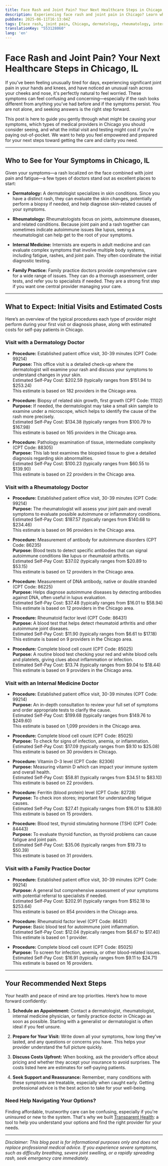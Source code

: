 ```yaml
---
title: Face Rash and Joint Pain? Your Next Healthcare Steps in Chicago, IL
description: Experiencing face rash and joint pain in Chicago? Learn who to see, what tests to expect, and estimated costs to get the care you need.
pubDate: 2025-06-11T16:13:04Z
tags: [face rash, joint pain, Chicago, dermatology, rheumatology, internal medicine, family practice, healthcare costs, medical guidance]
translationKey: "553128060"
lang: 'en'
---
```


# Face Rash and Joint Pain? Your Next Healthcare Steps in Chicago, IL

If you’ve been feeling unusually tired for days, experiencing significant joint pain in your hands and knees, and have noticed an unusual rash across your cheeks and nose, it's perfectly natural to feel worried. These symptoms can feel confusing and concerning—especially if the rash looks different from anything you’ve had before and if the symptoms persist. You are not alone, and seeking answers is the right step forward.

This post is here to guide you gently through what might be causing your symptoms, which types of medical providers in Chicago you should consider seeing, and what the initial visit and testing might cost if you’re paying out-of-pocket. We want to help you feel empowered and prepared for your next steps toward getting the care and clarity you need.

---

## Who to See for Your Symptoms in Chicago, IL

Given your symptoms—a rash localized on the face combined with joint pain and fatigue—a few types of doctors stand out as excellent places to start:

- **Dermatology:** A dermatologist specializes in skin conditions. Since you have a distinct rash, they can evaluate the skin changes, potentially perform a biopsy if needed, and help diagnose skin-related causes of your symptoms.

- **Rheumatology:** Rheumatologists focus on joints, autoimmune diseases, and related conditions. Because joint pain and a rash together can sometimes indicate autoimmune issues like lupus, seeing a rheumatologist can help get to the root of your symptoms.

- **Internal Medicine:** Internists are experts in adult medicine and can evaluate complex symptoms that involve multiple body systems, including fatigue, rashes, and joint pain. They often coordinate the initial diagnostic testing.

- **Family Practice:** Family practice doctors provide comprehensive care for a wide range of issues. They can do a thorough assessment, order tests, and refer you to specialists if needed. They are a strong first step if you want one central provider managing your care.

---

## What to Expect: Initial Visits and Estimated Costs

Here’s an overview of the typical procedures each type of provider might perform during your first visit or diagnosis phase, along with estimated costs for self-pay patients in Chicago.

### Visit with a Dermatology Doctor

- **Procedure:** Established patient office visit, 30-39 minutes (CPT Code: 99214)  
  **Purpose:** This office visit is a detailed check-up where the dermatologist will examine your rash and discuss your symptoms to understand changes in your skin.  
  Estimated Self-Pay Cost: $202.59 (typically ranges from $151.94 to $253.24)  
  This estimate is based on 182 providers in the Chicago area.

- **Procedure:** Biopsy of related skin growth, first growth (CPT Code: 11102)  
  **Purpose:** If needed, the dermatologist may take a small skin sample to examine under a microscope, which helps to identify the cause of the rash more precisely.  
  Estimated Self-Pay Cost: $134.38 (typically ranges from $100.79 to $167.98)  
  This estimate is based on 165 providers in the Chicago area.

- **Procedure:** Pathology examination of tissue, intermediate complexity (CPT Code: 88305)  
  **Purpose:** This lab test examines the biopsied tissue to give a detailed diagnosis regarding skin abnormalities.  
  Estimated Self-Pay Cost: $100.23 (typically ranges from $60.55 to $139.90)  
  This estimate is based on 22 providers in the Chicago area.

### Visit with a Rheumatology Doctor

- **Procedure:** Established patient office visit, 30-39 minutes (CPT Code: 99214)  
  **Purpose:** The rheumatologist will assess your joint pain and overall symptoms to evaluate possible autoimmune or inflammatory conditions.  
  Estimated Self-Pay Cost: $187.57 (typically ranges from $140.68 to $234.46)  
  This estimate is based on 96 providers in the Chicago area.

- **Procedure:** Measurement of antibody for autoimmune disorders (CPT Code: 86235)  
  **Purpose:** Blood tests to detect specific antibodies that can signal autoimmune conditions like lupus or rheumatoid arthritis.  
  Estimated Self-Pay Cost: $37.02 (typically ranges from $20.89 to $53.15)  
  This estimate is based on 12 providers in the Chicago area.

- **Procedure:** Measurement of DNA antibody, native or double stranded (CPT Code: 86225)  
  **Purpose:** Helps diagnose autoimmune diseases by detecting antibodies against DNA, often useful in lupus evaluation.  
  Estimated Self-Pay Cost: $37.48 (typically ranges from $16.01 to $58.94)  
  This estimate is based on 12 providers in the Chicago area.

- **Procedure:** Rheumatoid factor level (CPT Code: 86431)  
  **Purpose:** A blood test that helps detect rheumatoid arthritis and other autoimmune joint diseases.  
  Estimated Self-Pay Cost: $11.90 (typically ranges from $6.61 to $17.18)  
  This estimate is based on 9 providers in the Chicago area.

- **Procedure:** Complete blood cell count (CPT Code: 85025)  
  **Purpose:** A routine blood test checking your red and white blood cells and platelets, giving clues about inflammation or infection.  
  Estimated Self-Pay Cost: $13.74 (typically ranges from $9.04 to $18.44)  
  This estimate is based on 9 providers in the Chicago area.

### Visit with an Internal Medicine Doctor

- **Procedure:** Established patient office visit, 30-39 minutes (CPT Code: 99214)  
  **Purpose:** An in-depth consultation to review your full set of symptoms and order appropriate tests to clarify the cause.  
  Estimated Self-Pay Cost: $199.68 (typically ranges from $149.76 to $249.60)  
  This estimate is based on 1,099 providers in the Chicago area.

- **Procedure:** Complete blood cell count (CPT Code: 85025)  
  **Purpose:** To check for signs of infection, anemia, or inflammation.  
  Estimated Self-Pay Cost: $17.09 (typically ranges from $9.10 to $25.08)  
  This estimate is based on 30 providers in Chicago.

- **Procedure:** Vitamin D-3 level (CPT Code: 82306)  
  **Purpose:** Measuring vitamin D which can impact your immune system and overall health.  
  Estimated Self-Pay Cost: $58.81 (typically ranges from $34.51 to $83.10)  
  This estimate is based on 22 providers.

- **Procedure:** Ferritin (blood protein) level (CPT Code: 82728)  
  **Purpose:** To check iron stores; important for understanding fatigue causes.  
  Estimated Self-Pay Cost: $27.41 (typically ranges from $16.01 to $38.80)  
  This estimate is based on 15 providers.

- **Procedure:** Blood test, thyroid stimulating hormone (TSH) (CPT Code: 84443)  
  **Purpose:** To evaluate thyroid function, as thyroid problems can cause fatigue and joint pain.  
  Estimated Self-Pay Cost: $35.06 (typically ranges from $19.73 to $50.39)  
  This estimate is based on 31 providers.

### Visit with a Family Practice Doctor

- **Procedure:** Established patient office visit, 30-39 minutes (CPT Code: 99214)  
  **Purpose:** A general but comprehensive assessment of your symptoms with potential referral to specialists if needed.  
  Estimated Self-Pay Cost: $202.91 (typically ranges from $152.18 to $253.64)  
  This estimate is based on 854 providers in the Chicago area.

- **Procedure:** Rheumatoid factor level (CPT Code: 86431)  
  **Purpose:** Basic blood test for autoimmune joint inflammation.  
  Estimated Self-Pay Cost: $12.04 (typically ranges from $6.67 to $17.40)  
  This estimate is based on 1 provider.

- **Procedure:** Complete blood cell count (CPT Code: 85025)  
  **Purpose:** To screen for infection, anemia, or other blood-related issues.  
  Estimated Self-Pay Cost: $16.91 (typically ranges from $9.11 to $24.71)  
  This estimate is based on 16 providers.

---

## Your Recommended Next Steps

Your health and peace of mind are top priorities. Here’s how to move forward confidently:

1. **Schedule an Appointment:** Contact a dermatologist, rheumatologist, internal medicine physician, or family practice doctor in Chicago as soon as possible. Starting with a generalist or dermatologist is often ideal if you feel unsure.

2. **Prepare for Your Visit:** Write down all your symptoms, how long they’ve lasted, and any questions or concerns you have. This helps your provider understand the full picture quickly.

3. **Discuss Costs Upfront:** When booking, ask the provider’s office about pricing and whether they accept your insurance to avoid surprises. The costs listed here are estimates for self-paying patients.

4. **Seek Support and Reassurance:** Remember, many conditions with these symptoms are treatable, especially when caught early. Getting professional advice is the best action to take for your well-being.

### Need Help Navigating Your Options?

Finding affordable, trustworthy care can be confusing, especially if you're uninsured or new to the system. That's why we built [Transparent Health](https://transparenthealth.ai): a tool to help you understand your options and find the right provider for your needs.

---

*Disclaimer: This blog post is for informational purposes only and does not replace professional medical advice. If you experience severe symptoms, such as difficulty breathing, severe joint swelling, or a rapidly spreading rash, seek emergency care immediately.*